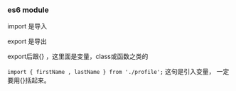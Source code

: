 ###  es6 module

import 是导入

export 是导出

export后跟{} ，这里面是变量，class或函数之类的


`import { firstName , lastName } from './profile';`
这句是引入变量，   一定要用{}括起来。
